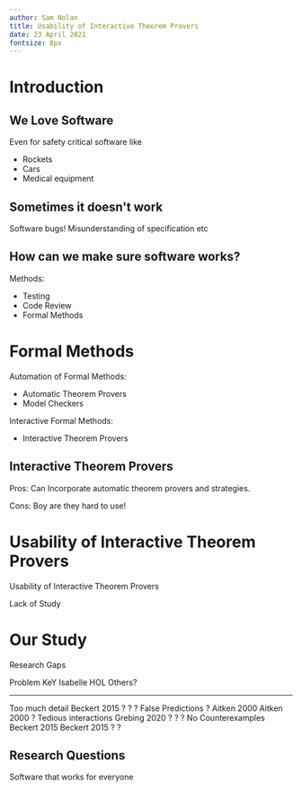 ```yaml
---
author: Sam Nolan
title: Usability of Interactive Theorem Provers
date: 23 April 2021
fontsize: 8px
---
```

# Introduction
## We Love Software
Even for safety critical software like
- Rockets
- Cars
- Medical equipment

## Sometimes it doesn't work

Software bugs! Misunderstanding of specification etc

## How can we make sure software works?

Methods:
- Testing
- Code Review
- Formal Methods

# Formal Methods

Automation of Formal Methods:
 - Automatic Theorem Provers
 - Model Checkers

Interactive Formal Methods:
 - Interactive Theorem Provers

<canvas data-chart="scatter">
<!--
{
  type: 'scatter',
 "data": [{
   "datasets": [{
    "x": 1,
    "y": 8,
  },
  { 
  "x": 9,
  "y": 3,
  }]
  }],
 "options": { 
   "scales": {
     "x": {
        "type": "linear",
        "position": "bottom"
      }
   },
   "responsive": "true" 
 }
}
-->
</canvas>

## Interactive Theorem Provers

Pros: Can Incorporate automatic theorem provers and strategies.

Cons: Boy are they hard to use!

# Usability of Interactive Theorem Provers

Usability of Interactive Theorem Provers

Lack of Study

# Our Study

Research Gaps

Problem                KeY           Isabelle     HOL         Others?
--------------------   ------------  -----------  ----------- --------
Too much detail        Beckert 2015  ?            ?           ?
False Predictions      ?             Aitken 2000  Aitken 2000 ?
Tedious interactions   Grebing 2020  ?            ?           ?
No Counterexamples     Beckert 2015  Beckert 2015 ?           ?

## Research Questions

Software that works for everyone
